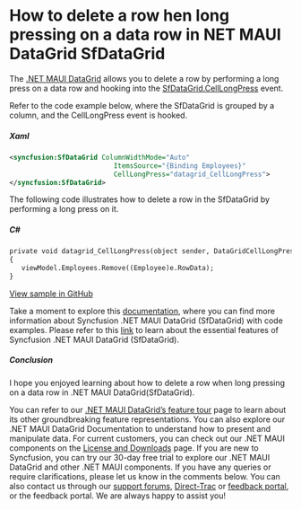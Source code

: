 # How to delete a row hen long pressing on a data row in NET MAUI DataGrid SfDataGrid
The [.NET MAUI DataGrid](https://www.syncfusion.com/maui-controls/maui-datagrid) allows you to delete a row by performing a long press on a data row and hooking into the [SfDataGrid.CellLongPress](https://help.syncfusion.com/cr/maui/Syncfusion.Maui.DataGrid.SfDataGrid.html#Syncfusion_Maui_DataGrid_SfDataGrid_CellLongPress) event.

Refer to the code example below, where the SfDataGrid is grouped by a column, and the CellLongPress event is hooked.

##### Xaml
 
 ```XML
<syncfusion:SfDataGrid ColumnWidthMode="Auto"
                           ItemsSource="{Binding Employees}"
                           CellLongPress="datagrid_CellLongPress">
</syncfusion:SfDataGrid>
 ```
 
The following code illustrates how to delete a row in the SfDataGrid by performing a long press on it.
##### C#
 
 ```XML
private void datagrid_CellLongPress(object sender, DataGridCellLongPressEventArgs e)
{
    viewModel.Employees.Remove((Employee)e.RowData);
}
 ```
 

[View sample in GitHub](https://github.com/SyncfusionExamples/How-to-delete-a-row-when-long-pressing-on-a-data-row-in-NET-MAUI-DataGrid-SfDataGrid/tree/859172)

Take a moment to explore this [documentation](https://help.syncfusion.com/maui/datagrid/overview), where you can find more information about Syncfusion .NET MAUI DataGrid (SfDataGrid) with code examples. Please refer to this [link](https://www.syncfusion.com/maui-controls/maui-datagrid) to learn about the essential features of Syncfusion .NET MAUI DataGrid (SfDataGrid).

##### Conclusion

I hope you enjoyed learning about how to delete a row when long pressing on a data row in .NET MAUI DataGrid(SfDataGrid).

You can refer to our [.NET MAUI DataGrid’s feature tour](https://www.syncfusion.com/maui-controls/maui-datagrid) page to learn about its other groundbreaking feature representations. You can also explore our .NET MAUI DataGrid Documentation to understand how to present and manipulate data. For current customers, you can check out our .NET MAUI components on the [License and Downloads](https://www.syncfusion.com/account/downloads) page. If you are new to Syncfusion, you can try our 30-day free trial to explore our .NET MAUI DataGrid and other .NET MAUI components. If you have any queries or require clarifications, please let us know in the comments below. You can also contact us through our [support forums](https://www.syncfusion.com/forums), [Direct-Trac](https://support.syncfusion.com/account/login?ReturnUrl=%2Faccount%2Fconnect%2Fauthorize%2Fcallback%3Fclient_id%3Dc54e52f3eb3cde0c3f20474f1bc179ed%26redirect_uri%3Dhttps%253A%252F%252Fsupport.syncfusion.com%252Fagent%252Flogincallback%26response_type%3Dcode%26scope%3Dopenid%2520profile%2520agent.api%2520integration.api%2520offline_access%2520kb.api%26state%3D8db41f98953a4d9ba40407b150ad4cf2%26code_challenge%3DvwHoT64z2h21eP_A9g7JWtr3vp3iPrvSjfh5hN5C7IE%26code_challenge_method%3DS256%26response_mode%3Dquery) or [feedback portal](https://www.syncfusion.com/feedback/maui?control=sfdatagrid), or the feedback portal. We are always happy to assist you!
